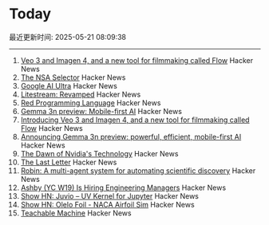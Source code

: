 # Today

最近更新时间: 2025-05-21 08:09:38

--- 
1. [Veo 3 and Imagen 4, and a new tool for filmmaking called Flow](https://blog.google/technology/ai/generative-media-models-io-2025/) Hacker News
2. [The NSA Selector](https://github.com/wenzellabs/the_NSA_selector) Hacker News
3. [Google AI Ultra](https://blog.google/products/google-one/google-ai-ultra/) Hacker News
4. [Litestream: Revamped](https://fly.io/blog/litestream-revamped/) Hacker News
5. [Red Programming Language](https://www.red-lang.org/p/about.html) Hacker News
6. [Gemma 3n preview: Mobile-first AI](https://developers.googleblog.com/en/introducing-gemma-3n/) Hacker News
7. [Introducing Veo 3 and Imagen 4, and a new tool for filmmaking called Flow](https://blog.google/technology/ai/generative-media-models-io-2025/) Hacker News
8. [Announcing Gemma 3n preview: powerful, efficient, mobile-first AI](https://developers.googleblog.com/en/introducing-gemma-3n/) Hacker News
9. [The Dawn of Nvidia's Technology](https://blog.dshr.org/2025/05/the-dawn-of-nvidias-technology.html) Hacker News
10. [The Last Letter](https://aeon.co/essays/how-the-last-letters-of-the-condemned-can-teach-us-how-to-live) Hacker News
11. [Robin: A multi-agent system for automating scientific discovery](https://arxiv.org/abs/2505.13400) Hacker News
12. [Ashby (YC W19) Is Hiring Engineering Managers](https://www.ashbyhq.com/careers?utm_source=hn&ashby_jid=933570bc-a3d6-4fcc-991d-dc399c53a58a) Hacker News
13. [Show HN: Juvio – UV Kernel for Jupyter](https://github.com/OKUA1/juvio) Hacker News
14. [Show HN:  Olelo Foil - NACA Airfoil Sim](https://foil.olelohonua.com/) Hacker News
15. [Teachable Machine](https://teachablemachine.withgoogle.com/) Hacker News
